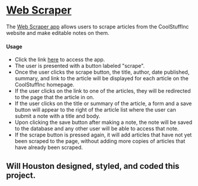 # [Web Scraper](https://willscraper.herokuapp.com/)
The [Web Scraper app](https://willscraper.herokuapp.com/) allows users to scrape articles from the CoolStuffInc website and make editable notes on them.
#### Usage
* Click the link [here](https://willscraper.herokuapp.com/) to access the app.
* The user is presented with a button labeled "scrape".  
* Once the user clicks the scrape button, the title, author, date published, summary, and link to the article will be displayed for each article on the CoolStuffInc homepage.
* If the user clicks on the link to one of the articles, they will be redirected to the page that the article in on.
* If the user clicks on the title or summary of the article, a form and a save button will appear to the right of the article list where the user can submit a note with a title and body.
* Upon clicking the save button after making a note, the note will be saved to the database and any other user will be able to access that note.
* If the scrape button is pressed again, it will add articles that have not yet been scraped to the page, without adding more copies of articles that have already been scraped.
## Will Houston designed, styled, and coded this project.
